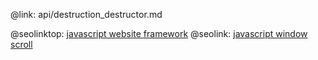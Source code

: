 @link: api/destruction_destructor.md

@seolinktop: [javascript website framework](https://webix.com)
@seolink: [javascript window scroll](https://webix.com/widget/scrollview/)